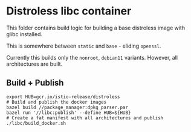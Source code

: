 # Distroless libc container

This folder contains build logic for building a base distroless image with glibc installed.

This is somewhere between `static` and `base` - eliding `openssl`.

Currently this builds only the `nonroot`, `debian11` variants. However, all architectures are built.

## Build + Publish

```shell
export HUB=gcr.io/istio-release/distroless
# Build and publish the docker images
bazel build //package_manager:dpkg_parser.par
bazel run '//libc:publish' --define HUB=${HUB}
# Create a fat manifest with all architectures and publish
./libc/build_docker.sh
```